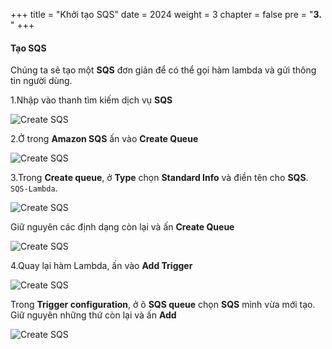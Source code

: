 +++
title = "Khởi tạo SQS"
date = 2024
weight = 3
chapter = false
pre = "<b>3. </b>"
+++

#### Tạo SQS

Chúng ta sẽ tạo một **SQS** đơn giản để có thể gọi hàm lambda và gửi thông tin người dùng.

1.Nhập vào thanh tìm kiếm dịch vụ **SQS**

  ![Create SQS](../../images/3/3.1.png)

2.Ở trong **Amazon SQS** ấn vào **Create Queue**

  ![Create SQS](../../images/3/3.2.png)

3.Trong **Create queue**, ở **Type** chọn **Standard Info** và điền tên cho **SQS**. `SQS-Lambda`.

  ![Create SQS](../../images/3/3.3.png)

  Giữ nguyên các định dạng còn lại và ấn **Create Queue**

  ![Create SQS](../../images/3/3.7.png)

4.Quay lại hàm Lambda, ấn vào **Add Trigger**

  ![Create SQS](../../images/3/3.5.png)

  Trong **Trigger configuration**, ở ô **SQS queue** chọn **SQS** mình vừa mới tạo. Giữ nguyên những thứ còn lại và ấn **Add**

  ![Create SQS](../../images/3/3.6.png)
